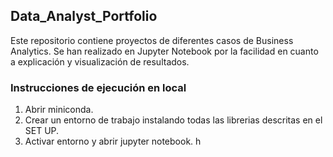 ## Data_Analyst_Portfolio

Este repositorio contiene proyectos de diferentes casos de Business Analytics. Se han realizado en Jupyter Notebook por la facilidad en cuanto a explicación y visualización de resultados.

### Instrucciones de ejecución en local
1. Abrir miniconda.
2. Crear un entorno de trabajo instalando todas las librerias descritas en el SET UP.
3. Activar entorno y abrir jupyter notebook.
h


